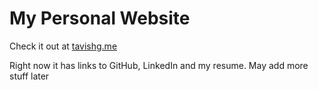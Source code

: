 # My Personal Website
Check it out at [tavishg.me](https://www.tavishg.me)

Right now it has links to GitHub, LinkedIn and my resume. May add more stuff later
